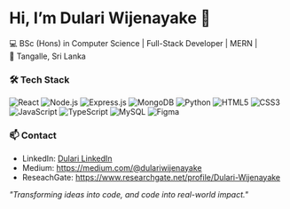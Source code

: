 # Hi, I’m Dulari Wijenayake 👋
💻 BSc (Hons) in Computer Science | Full-Stack Developer | MERN |  
📍 Tangalle, Sri Lanka

### 🛠️ Tech Stack
![React](https://img.shields.io/badge/React-61DAFB?style=for-the-badge&logo=react&logoColor=61DAFB)
![Node.js](https://img.shields.io/badge/Node.js-339933?style=for-the-badge&logo=node.js&logoColor=339933)
![Express.js](https://img.shields.io/badge/Express.js-000000?style=for-the-badge&logo=express&logoColor=000000)
![MongoDB](https://img.shields.io/badge/MongoDB-47A248?style=for-the-badge&logo=mongodb&logoColor=47A248)
![Python](https://img.shields.io/badge/Python-3776AB?style=for-the-badge&logo=python&logoColor=FFD43B)
![HTML5](https://img.shields.io/badge/HTML5-E34F26?style=for-the-badge&logo=html5&logoColor=E34F26)
![CSS3](https://img.shields.io/badge/CSS3-1572B6?style=for-the-badge&logo=css3&logoColor=1572B6)
![JavaScript](https://img.shields.io/badge/JavaScript-F7DF1E?style=for-the-badge&logo=javascript&logoColor=F7DF1E)
![TypeScript](https://img.shields.io/badge/TypeScript-3178C6?style=for-the-badge&logo=typescript&logoColor=3178C6)
![MySQL](https://img.shields.io/badge/MySQL-4479A1?style=for-the-badge&logo=mysql&logoColor=4479A1)
![Figma](https://img.shields.io/badge/Figma-F24E1E?style=for-the-badge&logo=figma&logoColor=F24E1E)

### 📫 Contact
- LinkedIn: [Dulari LinkedIn](https://www.linkedin.com/in/dulariwijenayake)
- Medium: https://medium.com/@dulariwijenayake
- ReseachGate: https://www.researchgate.net/profile/Dulari-Wijenayake

*"Transforming ideas into code, and code into real-world impact."*
<!--
**Dulari99wijenayake/Dulari99wijenayake** is a ✨ _special_ ✨ repository because its `README.md` (this file) appears on your GitHub profile.

Here are some ideas to get you started:

- 🔭 I’m currently working on ...
- 🌱 I’m currently learning ...
- 👯 I’m looking to collaborate on ...
- 🤔 I’m looking for help with ...
- 💬 Ask me about ...
- 📫 How to reach me: ...
- 😄 Pronouns: ...
- ⚡ Fun fact: ...
-->
